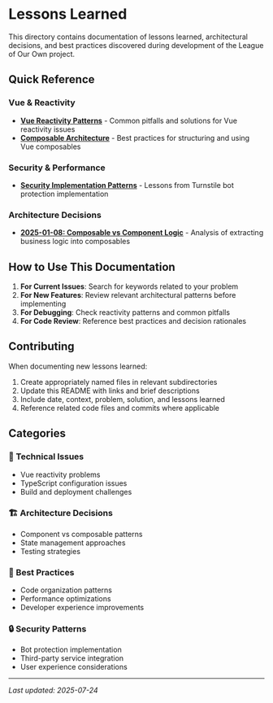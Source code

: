 # Lessons Learned

This directory contains documentation of lessons learned, architectural decisions, and best practices discovered during development of the League of Our Own project.

## Quick Reference

### Vue & Reactivity
- **[Vue Reactivity Patterns](vue-reactivity-patterns.md)** - Common pitfalls and solutions for Vue reactivity issues
- **[Composable Architecture](composable-architecture.md)** - Best practices for structuring and using Vue composables

### Security & Performance
- **[Security Implementation Patterns](security-implementation-patterns.md)** - Lessons from Turnstile bot protection implementation

### Architecture Decisions
- **[2025-01-08: Composable vs Component Logic](architecture-decisions/2025-01-08-composable-vs-component-logic.md)** - Analysis of extracting business logic into composables

## How to Use This Documentation

1. **For Current Issues**: Search for keywords related to your problem
2. **For New Features**: Review relevant architectural patterns before implementing
3. **For Debugging**: Check reactivity patterns and common pitfalls
4. **For Code Review**: Reference best practices and decision rationales

## Contributing

When documenting new lessons learned:

1. Create appropriately named files in relevant subdirectories
2. Update this README with links and brief descriptions
3. Include date, context, problem, solution, and lessons learned
4. Reference related code files and commits where applicable

## Categories

### 🔧 Technical Issues
- Vue reactivity problems
- TypeScript configuration issues
- Build and deployment challenges

### 🏗️ Architecture Decisions
- Component vs composable patterns
- State management approaches
- Testing strategies

### 🎯 Best Practices
- Code organization patterns
- Performance optimizations
- Developer experience improvements

### 🔒 Security Patterns
- Bot protection implementation
- Third-party service integration
- User experience considerations

---

*Last updated: 2025-07-24*